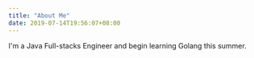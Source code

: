 ```yaml
---
title: "About Me"
date: 2019-07-14T19:56:07+08:00
---
```


I'm a Java Full-stacks Engineer and begin learning Golang this summer.

